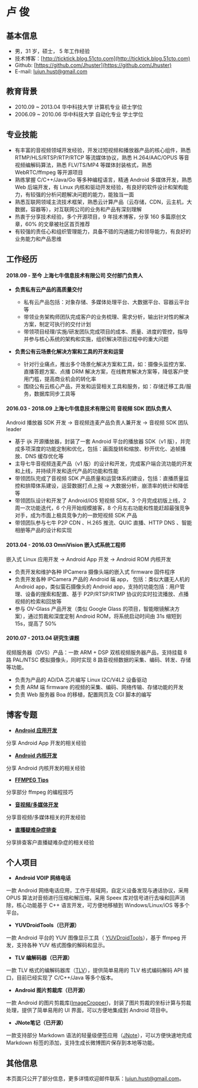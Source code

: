 
**卢   俊**
=============


## **基本信息**
- 男，31 岁，硕士， 5 年工作经验
- 技术博客：[http://ticktick.blog.51cto.com](http://ticktick.blog.51cto.com)
- Github:   [https://github.com/Jhuster](https://github.com/Jhuster)
- E-mail:   lujun.hust@gmail.com

## **教育背景**
- 2010.09 ~ 2013.04    华中科技大学    计算机专业  硕士学位   
- 2006.09 ~ 2010.06    华中科技大学    自动化专业  学士学位  

## **专业技能**

- 有丰富的音视频领域开发经验，开发过短视频和播放器产品的核心组件，熟悉 RTMP/HLS/RTSP/RTP/RTCP 等流媒体协议，熟悉 H.264/AAC/OPUS 等音视频编解码算法，熟悉 FLV/TS/MP4 等媒体封装格式，熟悉 WebRTC/ffmpeg 等开源项目
- 熟练掌握 C/C++/Java/Go 等多种编程语言，精通 Android 多媒体开发，熟悉 Web 后端开发，有 Linux 内核和驱动开发经验，有良好的软件设计和架构能力，有较强的分析问题解决问题的能力，能独当一面
- 熟悉互联网领域主流技术框架，熟悉云计算产品（云存储，CDN，云主机，大数据，容器等），对互联网公司的业务和产品有深刻理解
- 热衷于分享技术经验，多个开源项目，9 年技术博客，分享 160 多篇原创文章，60% 的文章被社区首页推荐
- 有较强的责任心和组织管理能力，具备不错的沟通能力和领导能力，有良好的业务能力和产品思维

## **工作经历**

#### 2018.09 - 至今    上海七牛信息技术有限公司   交付部门负责人 

- **负责私有云产品的高质量交付**
  - 私有云产品包括：对象存储、多媒体处理平台、大数据平台、容器云平台等
  - 带领业务架构师团队完成客户的业务梳理、需求分析，输出针对性的解决方案，制定可执行的交付计划
  - 带领项目经理/实施/研发团队完成项目的成本、质量、进度的管控，指导并参与核心系统的架构和实施，组织解决项目过程中的重大问题

- **负责公有云场景化解决方案和工具的开发和运营**
  - 针对行业痛点，推出多个场景化解决方案和工具，如：摄像头监控方案、直播答题方案、点播 DRM 解决方案，在线教育解决方案等，降低客户使用门槛，提高商业机会的转化率
  - 围绕公有云核心产品，开发和运营相关工具和服务，如：存储迁移工具/服务，数据库同步工具等

#### 2016.03 - 2018.09   上海七牛信息技术有限公司  音视频 SDK 团队负责人 

Android 播放器 SDK 开发 -> 音视频连麦产品负责人兼开发 -> 音视频 SDK 团队 leader 

- 基于 ijk 开源播放器，封装了一套 Android 平台的播放器 SDK（v1 版），并完成多项深度的功能定制和优化，包括：画面旋转和缩放、秒开优化、追帧播放、DNS 缓存优化等
- 主导七牛音视频连麦产品（v1 版）的设计和开发，完成客户端合流功能的开发和上线，并持续开发和迭代产品的功能和性能
- 带领团队完成了音视频 SDK 产品质量和运营体系的建设，包括：直播质量监控和排障体系建设，运营数据打点上报 -> 大数据分析，崩溃率的统计和降低等
- 带领团队设计和开发了 Android/iOS 短视频 SDK，3 个月完成初版上线，2 周一次功能迭代，6 个月开始规模接客，8 个月左右功能和性能赶超最强竞争对手，成为市面上极具竞争力的一款短视频 SDK 产品
- 带领团队参与七牛 P2P CDN 、H.265 推流、QUIC 直播、HTTP DNS 、智能相册等产品的设计和实现

#### 2013.04 - 2016.03   OmniVision  嵌入式系统工程师 

嵌入式 Linux 应用开发 -> Android App 开发 -> Android ROM 内核开发

- 负责开发和维护各种 IPCamera 摄像头端的嵌入式 firmware 固件程序
- 负责开发各种 IPCamera 产品的 Android 端 app， 包括：类似大疆无人机的 Android app，类似萤石摄像头的 Android app，支持的功能包括：用户管理、设备的搜索和配置、基于 P2P/RTSP/RTMP 协议的实时拉流播放、点播视频的检索和回放等
- 参与 OV-Glass 产品开发（类似  Google Glass 的项目，智能眼镜解决方案），通过剪裁和深度定制 Android ROM，将系统启动时间由 31s 缩短到 15s，提高了 50%

#### 2010.07 - 2013.04   研究生课题

视频服务器（DVS）产品：一款 ARM + DSP 双核视频服务器产品，支持挂载 8 路 PAL/NTSC 模拟摄像头，同时实现 8 路音视频数据的采集、编码、转发、存储等功能。

- 负责为产品的 AD/DA 芯片编写 Linux I2C/V4L2 设备驱动
- 负责 ARM 端 firmware 的视频的采集、编码、网络传输、存储功能的开发
- 负责 Web 服务器 Boa 的移植，配置网页及 CGI 脚本的编写

**博客专题**
------------------

- **[Android 应用开发][3]**

分享 Android App 开发的相关经验

- **[Android 内核开发][4]**

分享 Android 内核开发的相关经验

- **[FFMPEG Tips][6]**

分享部分 ffmpeg 的编程技巧

- **[音视频/多媒体开发][2]**

分享音视频/多媒体相关的开发经验

- **[直播疑难杂症排查][5]**

分享排查客户直播疑难杂症的相关经验


**个人项目**
------------------

- **Android VOIP 网络电话**

一款 Android 网络电话应用，工作于局域网，自定义设备发现与通话协议，采用 OPUS 算法对音频进行压缩和解压缩，采用 Speex 库对信号进行去噪和回声消除，核心功能基于 C++ 语言开发，可方便地移植到 Windows/Linux/iOS 等多个平台。

- **YUVDroidTools（已开源）**

一款 Android 平台的 YUV 图像显示工具（ [YUVDroidTools](https://github.com/Jhuster/YUVDroidTools)），基于 ffmpeg 开发，支持各种 YUV 格式图像的解码和显示。

- **TLV 编解码器（已开源）**

一款 TLV 格式的编解码器库（[TLV](https://github.com/Jhuster/TLV)），提供简单易用的 TLV 格式编码解码 API 接口，目前已经实现了 C/C++/Java 等多个版本。

- **Android 图片剪裁库（已开源）**

一款 Android 的图片剪裁库([ImageCropper](https://github.com/Jhuster/ImageCropper))，封装了图片剪裁的坐标计算与剪裁处理，提供了简单易用的 UI 界面，可以方便地集成到 Android 项目中。

- **JNote笔记（已开源）**

一款支持部分 Markdown 语法的轻量级便签应用（[JNote](https://github.com/Jhuster/JNote)），可以方便快速地完成 Markdown 标签的添加，支持生成长微博图片保存到本地等功能。


**其他信息**
---------
本页面只公开了部分信息，更多详情欢迎邮件联系：lujun.hust@gmail.com。

[1]: http://www.qiniu.com/
[2]: http://ticktick.blog.51cto.com/823160/d-15
[3]: http://ticktick.blog.51cto.com/823160/d-7
[4]: http://ticktick.blog.51cto.com/823160/d-11
[5]: http://ticktick.blog.51cto.com/823160/d-16
[6]: http://ticktick.blog.51cto.com/823160/d-17